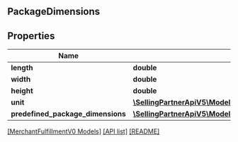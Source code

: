 ## PackageDimensions

## Properties

Name | Type | Description | Notes
------------ | ------------- | ------------- | -------------
**length** | **double** |  | [optional]
**width** | **double** |  | [optional]
**height** | **double** |  | [optional]
**unit** | [**\SellingPartnerApiV5\Model\MerchantFulfillmentV0\UnitOfLength**](UnitOfLength.md) |  | [optional]
**predefined_package_dimensions** | [**\SellingPartnerApiV5\Model\MerchantFulfillmentV0\PredefinedPackageDimensions**](PredefinedPackageDimensions.md) |  | [optional]

[[MerchantFulfillmentV0 Models]](../) [[API list]](../../Api) [[README]](../../../README.md)
